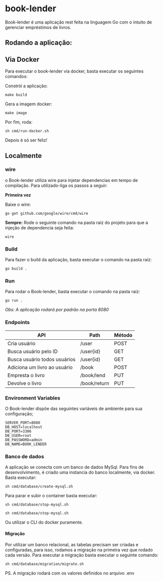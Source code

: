 # book-lender

Book-lender é uma aplicação rest feita na linguagem Go com o intuito de gerenciar empréstimos de livros.

## Rodando a aplicação:
## Via Docker
Para executar o book-lender via docker, basta executar os seguintes comandos:

Constrói a aplicação:
```
make build
```
Gera a imagem docker:
```
make image
```
Por fim, roda:
```
sh cmd/run-docker.sh
```
Depois é só ser feliz!
## Localmente
### wire
o Book-lender utiliza wire para injetar dependencias em tempo de compilação. Para utilizado-liga os passos a seguir:

**Primeira vez**

Baixe o wire:

```
go get github.com/google/wire/cmd/wire
```

**Sempre:**
Rode o seguinte comando na pasta raíz do projeto para que a injeção de dependencia seja feita:
```
wire
```

### Build
Para fazer o build da aplicação, basta executar o comando na pasta raíz:
```
go build .
```

### Run
Para rodar o Book-lender, basta executar o comando na pasta raíz:
```
go run .
```
*Obs: A aplicação rodará por padrão na porta 8080*

### Endpoints


| API                         | Path                             | Método  | 
| --------------------------  | -------------------------------- | ------- | 
| Cria usuário                | /user                            | POST    |
| Busca usuário pelo ID       | /user{id}                        | GET     | 
| Busca usuário todos usuários| /user{id}                        | GET     |
| Adiciona um livro ao usuário| /book                            | POST    |
| Empresta o livro            | /book/lend                       | PUT     |
| Devolve o livro             | /book/return                     | PUT     |

### Environment Variables
O Book-lender dispõe das seguintes variáveis de ambiente para sua configuração;

```SERVER_PORT=8080```\
```DB_HOST=localhost```\
```DB_PORT=3306```\
```DB_USER=root```\
```DB_PASSWORD=admin```\
```DB_NAME=BOOK_LENDER```


### Banco de dados
A aplicação se conecta com um banco de dados MySql. Para fins de desenvolvimento, é criado uma instancia do banco localmente, via docker. Basta executar:
```shell
sh cmd/database/create-mysql.sh
```
Para parar e subir o container basta executar:
```shell
sh cmd/database/stop-mysql.sh
```
```shell
sh cmd/database/stop-mysql.sh
```
Ou utilizar o CLI do docker puramente.

#### Migração
Por utilizar um banco relacional, as tabelas precisam ser criadas e configuradas, para isso, rodamos a migração na primeira vez que rodado cada versão.
Para executar a migração basta executar o seguinte comando:
```shell
sh cmd/database/migration/migrate.sh
```
PS. A migração rodará com os valores definidos no arquivo .env